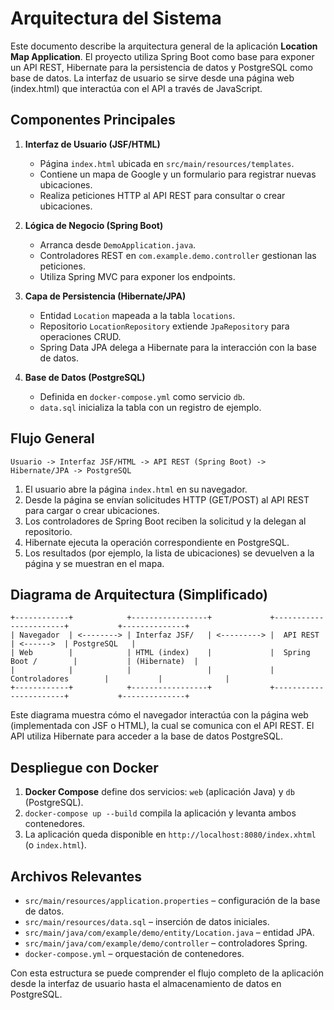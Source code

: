 # Arquitectura del Sistema

Este documento describe la arquitectura general de la aplicación **Location Map Application**. El proyecto utiliza Spring Boot como base para exponer un API REST, Hibernate para la persistencia de datos y PostgreSQL como base de datos. La interfaz de usuario se sirve desde una página web (index.html) que interactúa con el API a través de JavaScript.

## Componentes Principales

1. **Interfaz de Usuario (JSF/HTML)**
   - Página `index.html` ubicada en `src/main/resources/templates`.
   - Contiene un mapa de Google y un formulario para registrar nuevas ubicaciones.
   - Realiza peticiones HTTP al API REST para consultar o crear ubicaciones.

2. **Lógica de Negocio (Spring Boot)**
   - Arranca desde `DemoApplication.java`.
   - Controladores REST en `com.example.demo.controller` gestionan las peticiones.
   - Utiliza Spring MVC para exponer los endpoints.

3. **Capa de Persistencia (Hibernate/JPA)**
   - Entidad `Location` mapeada a la tabla `locations`.
   - Repositorio `LocationRepository` extiende `JpaRepository` para operaciones CRUD.
   - Spring Data JPA delega a Hibernate para la interacción con la base de datos.

4. **Base de Datos (PostgreSQL)**
   - Definida en `docker-compose.yml` como servicio `db`.
   - `data.sql` inicializa la tabla con un registro de ejemplo.

## Flujo General

```
Usuario -> Interfaz JSF/HTML -> API REST (Spring Boot) -> Hibernate/JPA -> PostgreSQL
```

1. El usuario abre la página `index.html` en su navegador.
2. Desde la página se envían solicitudes HTTP (GET/POST) al API REST para cargar o crear ubicaciones.
3. Los controladores de Spring Boot reciben la solicitud y la delegan al repositorio.
4. Hibernate ejecuta la operación correspondiente en PostgreSQL.
5. Los resultados (por ejemplo, la lista de ubicaciones) se devuelven a la página y se muestran en el mapa.

## Diagrama de Arquitectura (Simplificado)

```
+------------+            +-----------------+             +-----------------------+           +--------------+
| Navegador  | <--------> | Interfaz JSF/   | <---------> |  API REST             | <------>  | PostgreSQL   |
| Web        |            | HTML (index)    |             |  Spring Boot /        |           | (Hibernate)  |
|            |            |                 |             |  Controladores        |           |              |
+------------+            +-----------------+             +-----------------------+           +--------------+
```

Este diagrama muestra cómo el navegador interactúa con la página web (implementada con JSF o HTML), la cual se comunica con el API REST. El API utiliza Hibernate para acceder a la base de datos PostgreSQL.

## Despliegue con Docker

1. **Docker Compose** define dos servicios: `web` (aplicación Java) y `db` (PostgreSQL).
2. `docker-compose up --build` compila la aplicación y levanta ambos contenedores.
3. La aplicación queda disponible en `http://localhost:8080/index.xhtml` (o `index.html`).

## Archivos Relevantes

- `src/main/resources/application.properties` – configuración de la base de datos.
- `src/main/resources/data.sql` – inserción de datos iniciales.
- `src/main/java/com/example/demo/entity/Location.java` – entidad JPA.
- `src/main/java/com/example/demo/controller` – controladores Spring.
- `docker-compose.yml` – orquestación de contenedores.

Con esta estructura se puede comprender el flujo completo de la aplicación desde la interfaz de usuario hasta el almacenamiento de datos en PostgreSQL.
